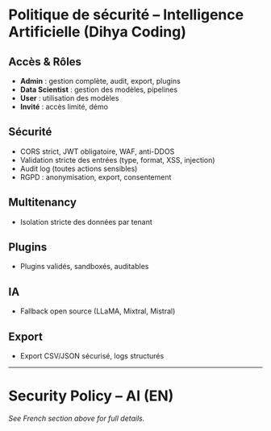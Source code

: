 # Politique de sécurité – Intelligence Artificielle (Dihya Coding)

## Accès & Rôles
- **Admin** : gestion complète, audit, export, plugins
- **Data Scientist** : gestion des modèles, pipelines
- **User** : utilisation des modèles
- **Invité** : accès limité, démo

## Sécurité
- CORS strict, JWT obligatoire, WAF, anti-DDOS
- Validation stricte des entrées (type, format, XSS, injection)
- Audit log (toutes actions sensibles)
- RGPD : anonymisation, export, consentement

## Multitenancy
- Isolation stricte des données par tenant

## Plugins
- Plugins validés, sandboxés, auditables

## IA
- Fallback open source (LLaMA, Mixtral, Mistral)

## Export
- Export CSV/JSON sécurisé, logs structurés

---

# Security Policy – AI (EN)

*See French section above for full details.*
